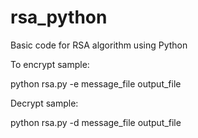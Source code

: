 # rsa_python

Basic code for RSA algorithm using Python


To encrypt sample:

python rsa.py -e message_file output_file

Decrypt sample:

python rsa.py -d message_file output_file
